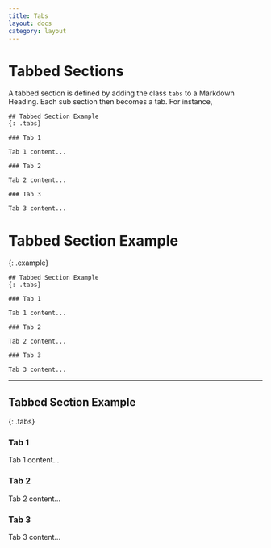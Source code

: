 ```yaml
---
title: Tabs
layout: docs
category: layout
---
```


# Tabbed Sections

A tabbed section is defined by adding the class `tabs` to a Markdown Heading.  Each sub section then becomes a tab.  For instance,

```juncture
## Tabbed Section Example
{: .tabs}

### Tab 1

Tab 1 content...

### Tab 2

Tab 2 content...

### Tab 3

Tab 3 content...
```

# Tabbed Section Example
{: .example}

```juncture
## Tabbed Section Example
{: .tabs}

### Tab 1

Tab 1 content...

### Tab 2

Tab 2 content...

### Tab 3

Tab 3 content...
```
---
## Tabbed Section Example
{: .tabs}

### Tab 1

Tab 1 content...

### Tab 2

Tab 2 content...

### Tab 3

Tab 3 content...


